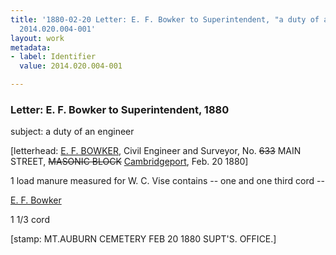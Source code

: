 ```yaml
---
title: '1880-02-20 Letter: E. F. Bowker to Superintendent, "a duty of an engineer",
  2014.020.004-001'
layout: work
metadata:
- label: Identifier
  value: 2014.020.004-001

---
```

<div class="pages">
<div id="page-1484495">
<h3><a name="page-1484495">Letter: E. F. Bowker to Superintendent, 1880</a></h3>
<div class="page-content">
<p>subject: a duty of an engineer</p>
<p>[letterhead: <a href='/pages/subjects/70471' title='Bowker, E. F.'>E. F. BOWKER</a>,<span class='line-break'> </span>Civil Engineer and Surveyor,<span class='line-break'> </span>No. <del>633</del> MAIN STREET, <del>MASONIC BLOCK</del><span class='line-break'> </span><a href='/pages/subjects/64864' title='Cambridgeport, MA'>Cambridgeport</a>, Feb. 20 1880]</p>
<p>1 load manure measured <span class='line-break'> </span>for W. C. Vise contains<span class='line-break'> </span>-- one and one third cord --</p>
<p><a href='/pages/subjects/70471' title='Bowker, E. F.'>E. F. Bowker</a></p>
<p>1 1/3 cord</p>
<p>[stamp: MT.AUBURN CEMETERY<span class='line-break'> </span>FEB<span class='line-break'> </span>20<span class='line-break'> </span>1880<span class='line-break'> </span>SUPT'S. OFFICE.]</p>
</div>
</div>
<br />
</div>
